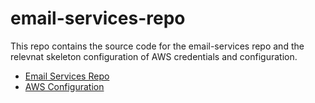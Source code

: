 # email-services-repo

This repo contains the source code for the email-services repo and the relevnat skeleton configuration of AWS credentials and configuration.

- [Email Services Repo](https://github.com/firzhan/email-services-repo/tree/master/email-services)
- [AWS Configuration](https://github.com/firzhan/email-services-repo/tree/master/.aws)
